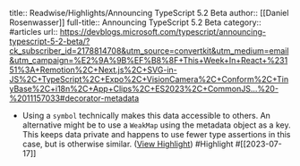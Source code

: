 title:: Readwise/Highlights/Announcing TypeScript 5.2 Beta
author:: [[Daniel Rosenwasser]]
full-title:: Announcing TypeScript 5.2 Beta
category:: #articles
url:: https://devblogs.microsoft.com/typescript/announcing-typescript-5-2-beta/?ck_subscriber_id=2178814708&utm_source=convertkit&utm_medium=email&utm_campaign=%E2%9A%9B%EF%B8%8F+This+Week+In+React+%23151%3A+Remotion%2C+Next.js%2C+SVG-in-JS%2C+TypeScript%2C+Expo%2C+VisionCamera%2C+Conform%2C+TinyBase%2C+i18n%2C+App+Clips%2C+ES2023%2C+CommonJS...%20-%2011157033#decorator-metadata
- Using a `symbol` technically makes this data accessible to others. An alternative might be to use a `WeakMap` using the metadata object as a key. This keeps data private and happens to use fewer type assertions in this case, but is otherwise similar. ([View Highlight](https://read.readwise.io/read/01h5gwpjabfgkyfys62eyyg6gq)) #Highlight #[[2023-07-17]]
